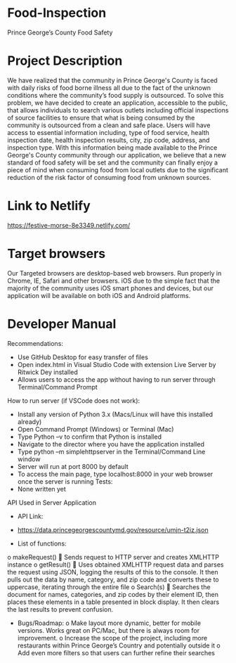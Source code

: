 # Food-Inspection
Prince George’s County Food Safety

# Project Description
We have realized that the community in Prince George's County is faced with daily risks of food borne illness all due to the fact of the unknown conditions where the community’s food supply is outsourced. To solve this problem, we have decided to create an application, accessible to the public, that allows individuals to search various outlets including official inspections of source facilities to ensure that what is being consumed by the community is outsourced from a clean and safe place. Users will have access to essential information including, type of food service, health inspection date, health inspection results, city, zip code, address, and inspection type. With this information being made available to the Prince George's County community through our application, we believe that a new standard of food safety will be set and the community can finally enjoy a piece of mind when consuming food from local outlets due to the significant reduction of the risk factor of consuming food from unknown sources. 
# Link to Netlify
  https://festive-morse-8e3349.netlify.com/

# Target browsers 
Our Targeted browsers are desktop-based web browsers. Run properly in Chrome, IE, Safari and other browsers. iOS due to the simple fact that the majority of the community uses iOS smart phones and devices, but our application will be available on both iOS and Android platforms. 

# Developer Manual
Recommendations:

-	Use GitHub Desktop for easy transfer of files
-	Open index.html in Visual Studio Code with extension Live Server by Ritwick Dey installed
-	Allows users to access the app without having to run server through Terminal/Command Prompt

How to run server (if VSCode does not work):
-	Install any version of Python 3.x (Macs/Linux will have this installed already)
-	Open Command Prompt (Windows) or Terminal (Mac)
-	Type Python –v to confirm that Python is installed
-	Navigate to the director where you have the application installed
-	Type python –m simplehttpserver in the Terminal/Command Line window
-	Server will run at port 8000 by default
-	To access the main page, type localhost:8000 in your web browser once the server is running
Tests:
-	None written yet

API Used in Server Application

-	API Link: 
-	https://data.princegeorgescountymd.gov/resource/umjn-t2iz.json

-	List of functions:

o	makeRequest()
	Sends request to HTTP server and creates XMLHTTP instance
o	getResult()
	Uses obtained XMLHTTP request data and parses the request using JSON, logging the results of this to the console. It then pulls out the data by name, category, and zip code and converts these to uppercase, iterating through the entire file
o	Search(s)
	Searches the document for names, categories, and zip codes by their element ID, then places these elements in a table presented in block display. It then clears the last results to prevent confusion.
-	Bugs/Roadmap:
o	Make layout more dynamic, better for mobile versions. Works great on PC/Mac, but there is always room for improvement.
o	Increase the scope of the project, including more restaurants within Prince George’s Country and potentially outside it
o	Add even more filters so that users can further refine their searches

